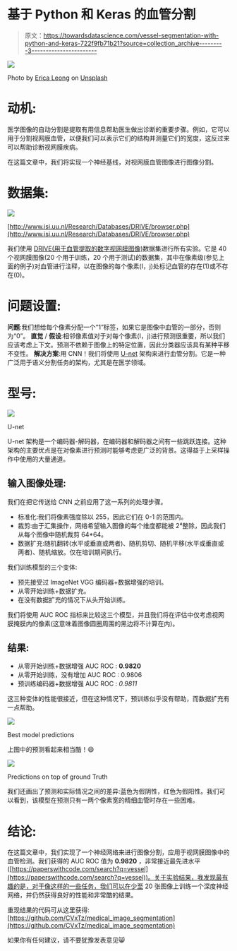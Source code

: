 # 基于 Python 和 Keras 的血管分割

> 原文：<https://towardsdatascience.com/vessel-segmentation-with-python-and-keras-722f9fb71b21?source=collection_archive---------3----------------------->

![](img/1177211fb4ea869ae66b0582384042a8.png)

Photo by [Erica Leong](https://unsplash.com/photos/_FoHMYYlatI?utm_source=unsplash&utm_medium=referral&utm_content=creditCopyText) on [Unsplash](https://unsplash.com/search/photos/eyes?utm_source=unsplash&utm_medium=referral&utm_content=creditCopyText)

# 动机:

医学图像的自动分割是提取有用信息帮助医生做出诊断的重要步骤。例如，它可以用于分割视网膜血管，以便我们可以表示它们的结构并测量它们的宽度，这反过来可以帮助诊断视网膜疾病。

在这篇文章中，我们将实现一个神经基线，对视网膜血管图像进行图像分割。

# 数据集:

![](img/1f1574f842e17898fa11e41364377e7b.png)

[http://www.isi.uu.nl/Research/Databases/DRIVE/browser.php](http://www.isi.uu.nl/Research/Databases/DRIVE/browser.php)

我们使用 [DRIVE(用于血管提取的数字视网膜图像)](http://www.isi.uu.nl/Research/Databases/DRIVE/)数据集进行所有实验。它是 40 个视网膜图像(20 个用于训练，20 个用于测试)的数据集，其中在像素级(参见上面的例子)对血管进行注释，以在图像的每个像素(I，j)处标记血管的存在(1)或不存在(0)。

# 问题设置:

**问题**:我们想给每个像素分配一个“1”标签，如果它是图像中血管的一部分，否则为“0”。
**直觉** / **假设**:相邻像素值对于对每个像素(I，j)进行预测很重要，所以我们应该考虑上下文。预测不依赖于图像上的特定位置，因此分类器应该具有某种平移不变性。
**解决方案**:用 CNN！我们将使用 [U-net](https://duckduckgo.com/?q=U-net&t=canonical&atb=v134-5__&ia=web) 架构来进行血管分割。它是一种广泛用于语义分割任务的架构，尤其是在医学领域。

# 型号:

![](img/c24db20bb526effec7da44da83d25c17.png)

U-net

U-net 架构是一个编码器-解码器，在编码器和解码器之间有一些跳跃连接。这种架构的主要优点是在对像素进行预测时能够考虑更广泛的背景。这得益于上采样操作中使用的大量通道。

## **输入图像处理:**

我们在把它传送给 CNN 之前应用了这一系列的处理步骤。

*   标准化:我们将像素强度除以 255，因此它们在 0-1 的范围内。
*   裁剪:由于汇集操作，网络希望输入图像的每个维度都能被 2⁴整除，因此我们从每个图像中随机裁剪 64*64。
*   数据扩充:随机翻转(水平或垂直或两者)、随机剪切、随机平移(水平或垂直或两者)、随机缩放。仅在培训期间执行。

我们训练模型的三个变体:

*   预先接受过 ImageNet VGG 编码器+数据增强的培训。
*   从零开始训练+数据扩充。
*   在没有数据扩充的情况下从头开始训练。

我们将使用 AUC ROC 指标来比较这三个模型，并且我们将在评估中仅考虑视网膜掩膜内的像素(这意味着图像圆圈周围的黑边将不计算在内)。

## 结果:

*   从零开始训练+数据增强 AUC ROC : **0.9820**
*   从零开始训练，没有增加 AUC ROC : 0.9806
*   预训练编码器+数据增强 AUC ROC : *0.9811*

这三种变体的性能很接近，但在这种情况下，预训练似乎没有帮助，而数据扩充有一点帮助。

![](img/9126d4215188a65ce1812740d0e29a81.png)

Best model predictions

上图中的预测看起来相当酷！😄

![](img/b0f5fc8a998fefaa12c8912ec8e7864d.png)

Predictions on top of ground Truth

我们还画出了预测和实际情况之间的差异:蓝色为假阴性，红色为假阳性。我们可以看到，该模型在预测只有一两个像素宽的精细血管时存在一些困难。

# 结论:

在这篇文章中，我们实现了一个神经网络来进行图像分割，应用于视网膜图像中的血管检测。我们获得的 AUC ROC 值为 **0.9820** ，非常接近最先进水平([https://paperswithcode.com/search?q=vessel](https://paperswithcode.com/search?q=vessel))。关于实验结果，我发现最有趣的是，对于像这样的一些任务，我们可以在少至 20 张图像上训练一个深度神经网络，并仍然获得良好的性能和非常酷的结果。

重现结果的代码可从这里获得:[https://github.com/CVxTz/medical_image_segmentation](https://github.com/CVxTz/medical_image_segmentation)

如果你有任何建议，请不要犹豫发表意见😸